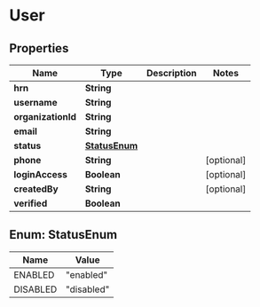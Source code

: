 

# User


## Properties

Name | Type | Description | Notes
------------ | ------------- | ------------- | -------------
**hrn** | **String** |  | 
**username** | **String** |  | 
**organizationId** | **String** |  | 
**email** | **String** |  | 
**status** | [**StatusEnum**](#StatusEnum) |  | 
**phone** | **String** |  |  [optional]
**loginAccess** | **Boolean** |  |  [optional]
**createdBy** | **String** |  |  [optional]
**verified** | **Boolean** |  | 



## Enum: StatusEnum

Name | Value
---- | -----
ENABLED | &quot;enabled&quot;
DISABLED | &quot;disabled&quot;



